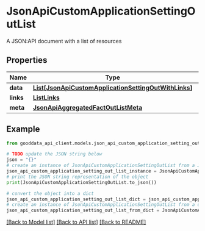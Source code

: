# JsonApiCustomApplicationSettingOutList

A JSON:API document with a list of resources

## Properties

Name | Type | Description | Notes
------------ | ------------- | ------------- | -------------
**data** | [**List[JsonApiCustomApplicationSettingOutWithLinks]**](JsonApiCustomApplicationSettingOutWithLinks.md) |  | 
**links** | [**ListLinks**](ListLinks.md) |  | [optional] 
**meta** | [**JsonApiAggregatedFactOutListMeta**](JsonApiAggregatedFactOutListMeta.md) |  | [optional] 

## Example

```python
from gooddata_api_client.models.json_api_custom_application_setting_out_list import JsonApiCustomApplicationSettingOutList

# TODO update the JSON string below
json = "{}"
# create an instance of JsonApiCustomApplicationSettingOutList from a JSON string
json_api_custom_application_setting_out_list_instance = JsonApiCustomApplicationSettingOutList.from_json(json)
# print the JSON string representation of the object
print(JsonApiCustomApplicationSettingOutList.to_json())

# convert the object into a dict
json_api_custom_application_setting_out_list_dict = json_api_custom_application_setting_out_list_instance.to_dict()
# create an instance of JsonApiCustomApplicationSettingOutList from a dict
json_api_custom_application_setting_out_list_from_dict = JsonApiCustomApplicationSettingOutList.from_dict(json_api_custom_application_setting_out_list_dict)
```
[[Back to Model list]](../README.md#documentation-for-models) [[Back to API list]](../README.md#documentation-for-api-endpoints) [[Back to README]](../README.md)


